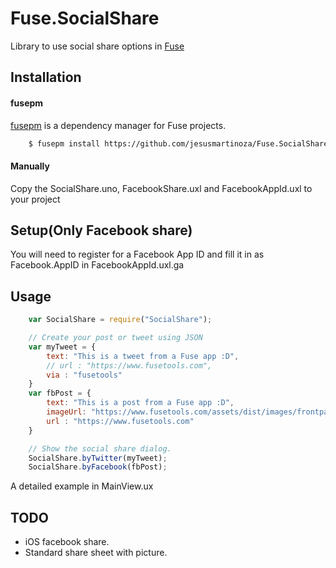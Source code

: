 # Fuse.SocialShare
Library to use social share options in [Fuse](http://www.fusetools.com/)

## Installation
#### fusepm
[fusepm](https://github.com/bolav/fusepm) is a dependency manager for Fuse projects.
```bash
    $ fusepm install https://github.com/jesusmartinoza/Fuse.SocialShare
```

#### Manually
Copy the SocialShare.uno, FacebookShare.uxl and FacebookAppId.uxl to your project

## Setup(Only Facebook share)
You will need to register for a Facebook App ID and fill it
in as Facebook.AppID in FacebookAppId.uxl.ga

## Usage
```javascript
    var SocialShare = require("SocialShare");

    // Create your post or tweet using JSON
    var myTweet = {
        text: "This is a tweet from a Fuse app :D",
        // url : "https://www.fusetools.com",
        via : "fusetools"
    }
    var fbPost = {
        text: "This is a post from a Fuse app :D",
        imageUrl: "https://www.fusetools.com/assets/dist/images/frontpage/showcases@2x.png",
        url : "https://www.fusetools.com"
    }

    // Show the social share dialog.
    SocialShare.byTwitter(myTweet);
    SocialShare.byFacebook(fbPost);
```
A detailed example in MainView.ux

## TODO
* iOS facebook share.
* Standard share sheet with picture.
